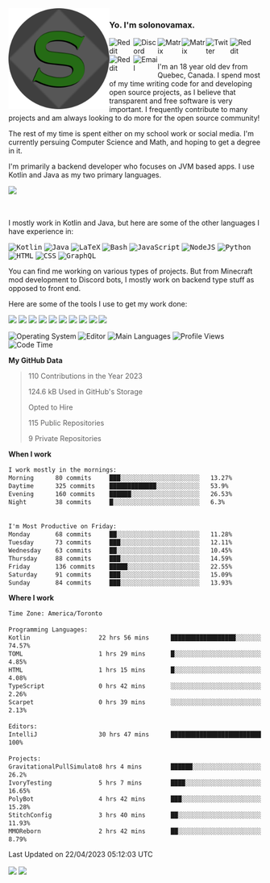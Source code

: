 <img align="left" alt="Avatar" width="200px" src="https://raw.githubusercontent.com/solonovamax/solonovamax/main/solonovamax-circle.png" />

### Yo. I'm solonovamax.

<a href="https://gitlab.com/solonovamax">
    <img align="left" alt="Reddit" width="48px" src="https://img.icons8.com/color/2x/gitlab.png">
</a>

<a href="https://discord.solonovamax.gay">
    <img align="left" alt="Discord" width="48px" src="https://img.icons8.com/color/2x/discord-logo.png">
</a>

<a href="https://matrix.to/#/@solonovamax:matrix.org?#gh-light-mode-only">
    <img align="left" alt="Matrix" width="48px" src="https://img.icons8.com/000000/material/2x/matrix-logo.png">
</a>
<a href="https://matrix.to/#/@solonovamax:matrix.org?#gh-dark-mode-only">
    <img align="left" alt="Matrix" width="48px" src="https://img.icons8.com/FFFFFF/material/2x/matrix-logo.png">
</a>

<a href="https://twitter.com/solonovamax">
    <img align="left" alt="Twitter" width="48px" src="https://img.icons8.com/color/2x/twitter.png">
</a>

<!-- <a href="https://twitch.tv/solonovamax">
    <img align="left" alt="Twitch" width="48px" src="https://img.icons8.com/color/2x/twitch.png">
</a> -->

<a href="https://reddit.com/u/solonovamax">
    <img align="left" alt="Reddit" width="48px" src="https://img.icons8.com/color/2x/reddit.png">
</a>

<a href="https://www.youtube.com/channel/UCTxCeyGu41WfEBT8mXpjHMA">
    <img align="left" alt="Reddit" width="48px" src="https://img.icons8.com/color/2x/youtube.png">
</a>

<a href="mailto:solonovamax@12oclockpoint.com">
    <img align="left" alt="Email" width="48px" src="https://img.icons8.com/fluency/2x/mail.png">
</a>

<!-- <a href="https://open.spotify.com/user/solonovamax">
    <img align="left" alt="Spotify" width="48px" src="https://img.icons8.com/color/2x/spotify.png">
</a> -->

<br/>
<br/>

I'm an 18 year old dev from Quebec, Canada.
I spend most of my time writing code for and developing open source projects, as I believe that transparent and free software is very important.
I frequently contribute to many projects and am always looking to do more for the open source community!

The rest of my time is spent either on my school work or social media. I'm currently persuing Computer Science and Math, and hoping to get a degree in it.

I'm primarily a backend developer who focuses on JVM based apps. I use Kotlin and Java as my two primary languages.


<a href="https://github.com/ryo-ma/github-profile-trophy"><img src="https://github-profile-trophy.vercel.app/?username=solonovamax&margin-w=15&row=1"/></a> 

<br/>

I mostly work in Kotlin and Java, but here are some of the other languages I have experience in:

<kbd><img height="32" alt="Kotlin" src="https://img.icons8.com/color/1x/kotlin.png"></kbd>
<kbd><img height="32" alt="Java" src="https://img.icons8.com/color/1x/java-coffee-cup-logo.png"></kbd>
<kbd><img height="32" alt="LaTeX" src="https://img.icons8.com/color/1x/latex.png"></kbd>
<kbd><img height="32" alt="Bash" src="https://img.icons8.com/color/1x/console.png"></kbd>
<kbd><img height="32" alt="JavaScript" src="https://img.icons8.com/color/1x/javascript.png"></kbd>
<kbd><img height="32" alt="NodeJS" src="https://img.icons8.com/color/1x/nodejs.png"></kbd>
<kbd><img height="32" alt="Python" src="https://img.icons8.com/color/1x/python.png"></kbd>
<kbd><img height="32" alt="HTML" src="https://img.icons8.com/color/1x/html-5.png"></kbd>
<kbd><img height="32" alt="CSS" src="https://img.icons8.com/color/1x/css3.png"></kbd>
<kbd><img height="32" alt="GraphQL" src="https://img.icons8.com/color/1x/graphql.png"></kbd>

You can find me working on various types of projects.
But from Minecraft mod development to Discord bots, I mostly work on backend type stuff as opposed to front end.

Here are some of the tools I use to get my work done:

<kbd><img height="32" src="https://img.icons8.com/color/2x/intellij-idea.png"></kbd>
<kbd><img height="32" src="https://img.icons8.com/color/2x/linux.png"></kbd>
<kbd><img height="32" src="https://img.icons8.com/fluent/2x/console.png"></kbd>
<kbd><img height="32" src="https://img.icons8.com/color/2x/open-source.png"></kbd>
<kbd><img height="32" src="https://img.icons8.com/color/2x/git.png"></kbd>
<kbd><img height="32" src="https://img.icons8.com/color/2x/docker.png"></kbd>
<kbd><img height="32" src="https://img.icons8.com/color/2x/mongodb.png"></kbd>
<kbd><img height="32" src="https://img.icons8.com/color/2x/nginx.png"></kbd>
<a href="?#gh-light-mode-only"><kbd><img height="32" src="https://img.icons8.com/metro/2x/mysql.png"></kbd></a>
<a href="?#gh-dark-mode-only"><kbd><img height="32" src="https://img.icons8.com/FFFFFF/metro/2x/mysql.png"></kbd></a>

![Operating System](https://img.shields.io/badge/OS-Arch%20Linux-informational?style=for-the-badge&logo=Arch%20Linux&logoColor=white&color=007ec6)
![Editor](https://img.shields.io/badge/Editor-IntelliJ%20Idea-informational?style=for-the-badge&logo=IntelliJ%20Idea&logoColor=white&color=007ec6)
![Main Languages](https://img.shields.io/badge/Main%20Languages-Java%20%26%20Kotlin-informational?style=for-the-badge&logo=Java&logoColor=white&color=007ec6)
![Profile Views](https://komarev.com/ghpvc/?username=solonovamax&color=blue&style=for-the-badge)
![Code Time](https://img.shields.io/endpoint?url=https://wakapi.dev/api/compat/shields/v1/solonovamax/interval:all_time&label=Code%20Time&style=for-the-badge&color=blue)

<!--START_SECTION:waka-->
**My GitHub Data**

> 110 Contributions in the Year 2023
> 
> 124.6 kB Used in GitHub's Storage
> 
> Opted to Hire
> 
> 115 Public Repositories
> 
> 9 Private Repositories
> 
**When I work** 

```text
I work mostly in the mornings: 
Morning      80 commits     ███░░░░░░░░░░░░░░░░░░░░░░   13.27% 
Daytime      325 commits    █████████████░░░░░░░░░░░░   53.9% 
Evening      160 commits    ██████░░░░░░░░░░░░░░░░░░░   26.53% 
Night        38 commits     █░░░░░░░░░░░░░░░░░░░░░░░░   6.3%


I'm Most Productive on Friday: 
Monday       68 commits     ██░░░░░░░░░░░░░░░░░░░░░░░   11.28% 
Tuesday      73 commits     ███░░░░░░░░░░░░░░░░░░░░░░   12.11% 
Wednesday    63 commits     ██░░░░░░░░░░░░░░░░░░░░░░░   10.45% 
Thursday     88 commits     ███░░░░░░░░░░░░░░░░░░░░░░   14.59% 
Friday       136 commits    █████░░░░░░░░░░░░░░░░░░░░   22.55% 
Saturday     91 commits     ███░░░░░░░░░░░░░░░░░░░░░░   15.09% 
Sunday       84 commits     ███░░░░░░░░░░░░░░░░░░░░░░   13.93%

```


**Where I work** 

```text
Time Zone: America/Toronto

Programming Languages: 
Kotlin                   22 hrs 56 mins      ██████████████████░░░░░░░   74.57% 
TOML                     1 hrs 29 mins       █░░░░░░░░░░░░░░░░░░░░░░░░   4.85% 
HTML                     1 hrs 15 mins       █░░░░░░░░░░░░░░░░░░░░░░░░   4.08% 
TypeScript               0 hrs 42 mins       ░░░░░░░░░░░░░░░░░░░░░░░░░   2.26% 
Scarpet                  0 hrs 39 mins       ░░░░░░░░░░░░░░░░░░░░░░░░░   2.13%

Editors: 
IntelliJ                 30 hrs 47 mins      █████████████████████████   100%

Projects: 
GravitationalPullSimulato8 hrs 4 mins        ██████░░░░░░░░░░░░░░░░░░░   26.2% 
IvoryTesting             5 hrs 7 mins        ████░░░░░░░░░░░░░░░░░░░░░   16.65% 
PolyBot                  4 hrs 42 mins       ███░░░░░░░░░░░░░░░░░░░░░░   15.28% 
StitchConfig             3 hrs 40 mins       ██░░░░░░░░░░░░░░░░░░░░░░░   11.93% 
MMOReborn                2 hrs 42 mins       ██░░░░░░░░░░░░░░░░░░░░░░░   8.79%

```


 Last Updated on 22/04/2023 05:12:03 UTC
<!--END_SECTION:waka-->

<div style="white-space:nowrap;width:100%;position: relative;display: inline-block">
<img align="center" src="https://github-readme-stats.vercel.app/api?username=solonovamax&custom_title=solonovamax%27s%20Github%20Stats&langs_count=5&include_all_commits=true&count_private=true&show_icons=true&theme=github_dark"/>
<img align="center" src="https://github-readme-stats.vercel.app/api/wakatime?api_domain=wakapi.dev&username=solonovamax&range=last_30_days&custom_title=solonovamax%27s+Primary+Languages+%28Last+Month%29&langs_count=10&show_icons=true&theme=github_dark"/>
</div>
